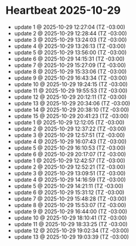 # Heartbeat 2025-10-29
- update 1 @ 2025-10-29 12:27:04 (TZ -03:00)
- update 2 @ 2025-10-29 12:28:44 (TZ -03:00)
- update 3 @ 2025-10-29 13:24:03 (TZ -03:00)
- update 4 @ 2025-10-29 13:26:13 (TZ -03:00)
- update 5 @ 2025-10-29 13:56:00 (TZ -03:00)
- update 6 @ 2025-10-29 14:15:31 (TZ -03:00)
- update 7 @ 2025-10-29 15:27:09 (TZ -03:00)
- update 8 @ 2025-10-29 15:33:06 (TZ -03:00)
- update 9 @ 2025-10-29 16:43:34 (TZ -03:00)
- update 10 @ 2025-10-29 19:24:15 (TZ -03:00)
- update 11 @ 2025-10-29 19:55:53 (TZ -03:00)
- update 12 @ 2025-10-29 20:12:11 (TZ -03:00)
- update 13 @ 2025-10-29 20:34:06 (TZ -03:00)
- update 14 @ 2025-10-29 20:38:10 (TZ -03:00)
- update 15 @ 2025-10-29 20:41:23 (TZ -03:00)
- update 1 @ 2025-10-29 12:12:05 (TZ -03:00)
- update 2 @ 2025-10-29 12:37:22 (TZ -03:00)
- update 3 @ 2025-10-29 12:57:51 (TZ -03:00)
- update 4 @ 2025-10-29 16:07:43 (TZ -03:00)
- update 5 @ 2025-10-29 16:10:53 (TZ -03:00)
- update 6 @ 2025-10-29 20:17:07 (TZ -03:00)
- update 1 @ 2025-10-29 12:42:57 (TZ -03:00)
- update 2 @ 2025-10-29 12:52:21 (TZ -03:00)
- update 3 @ 2025-10-29 13:09:51 (TZ -03:00)
- update 4 @ 2025-10-29 14:16:59 (TZ -03:00)
- update 5 @ 2025-10-29 14:21:11 (TZ -03:00)
- update 6 @ 2025-10-29 15:31:12 (TZ -03:00)
- update 7 @ 2025-10-29 15:48:28 (TZ -03:00)
- update 8 @ 2025-10-29 15:53:07 (TZ -03:00)
- update 9 @ 2025-10-29 16:44:00 (TZ -03:00)
- update 10 @ 2025-10-29 18:10:41 (TZ -03:00)
- update 11 @ 2025-10-29 18:33:25 (TZ -03:00)
- update 12 @ 2025-10-29 19:02:34 (TZ -03:00)
- update 13 @ 2025-10-29 19:03:39 (TZ -03:00)
